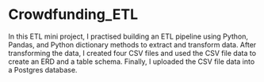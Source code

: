 # Crowdfunding_ETL

In this ETL mini project, I practised building an ETL pipeline using Python, Pandas, and Python dictionary methods to extract and transform data. After transforming the data, I created four CSV files and used the CSV file data to create an ERD and a table schema. Finally, I uploaded the CSV file data into a Postgres database.
